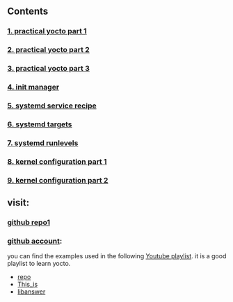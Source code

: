 ## Contents
### [1. practical yocto part 1](practical_yocto_1.md)
### [2. practical yocto part 2](practical_yocto_2.md)
### [3. practical yocto part 3](practical_yocto_3.md)
### [4. init manager](init_manager.md)
### [5. systemd service recipe](systemd_service_recipe.md)
### [6. systemd targets](systemd_targets.md)
### [7. systemd runlevels](systemd_run_levels.md)
### [8. kernel configuration part 1](kernel_configuration_1.md)
### [9. kernel configuration part 2](kernel_configuration_2.md)

## visit: 
### [github repo1](https://github.com/Munawar-git/YoctoTutorials/tree/master)
### [github account](https://github.com/TheYoctoJester):
you can find the examples used in the following [Youtube playlist](https://www.youtube.com/watch?v=MKpLQ2bGsAk&list=PLD4M5FoHz-TxMfBFrDKfIS_GLY25Qsfyj&index=8).
it is a good playlist to learn yocto.
* [repo](https://github.com/TheYoctoJester/TheYoctoJester.github.io)
* [This_is](https://github.com/TheYoctoJester/this_is)
* [libanswer](https://github.com/TheYoctoJester/libanswer)